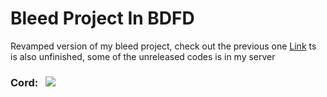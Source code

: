 # Bleed Project In BDFD
Revamped version of my bleed project, check out the previous one [Link](https://github.com/zLancx/BleedBDFD) ts is also unfinished, some of the unreleased codes is in my server

### Cord:&nbsp;&nbsp;&nbsp;[![](https://dcbadge.vercel.app/api/server/kXN4e4UAS7)](https://discord.com/invite/kXN4e4UAS7)


 
